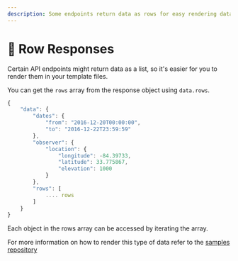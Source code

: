 ```yaml
---
description: Some endpoints return data as rows for easy rendering data as a list.
---
```


# 🔢 Row Responses

Certain API endpoints might return data as a list, so it's easier for you to render them in your template files.

You can get the `rows` array from the response object using `data.rows`.

```javascript
{
    "data": {
        "dates": {
            "from": "2016-12-20T00:00:00",
            "to": "2016-12-22T23:59:59"
        },
        "observer": {
            "location": {
                "longitude": -84.39733,
                "latitude": 33.775867,
                "elevation": 1000
            }
        },
        "rows": [
            .... rows
        ]
    }
}
```

Each object in the rows array can be accessed by iterating the array.

For more information on how to render this type of data refer to the [samples repository](https://github.com/AstronomyAPI/Samples)

